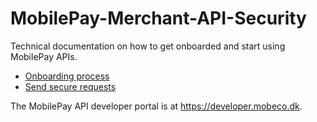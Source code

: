 # MobilePay-Merchant-API-Security
Technical documentation on how to get onboarded and start using MobilePay APIs.

- [Onboarding process](Merchant-onboarding.md)
- [Send secure requests](Merchant-request.md)

The MobilePay API developer portal is at https://developer.mobeco.dk.